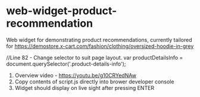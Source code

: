 # web-widget-product-recommendation

Web widget for demonstrating product recommendations, currently tailored for https://demostore.x-cart.com/fashion/clothing/oversized-hoodie-in-grey

//Line 82 - Change selector to suit page layout.
var productDetailsInfo = document.querySelector('.product-details-info'); 

1. Overview video - https://youtu.be/g10CRYedNAw
2. Copy contents of script.js directly into brower developer console
3. Widget should display on live sight after pressing ENTER
